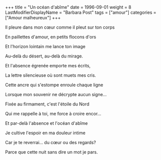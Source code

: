 +++
title = "Un océan d'abîme"
date = 1996-09-01
weight = 8
LastModifierDisplayName = "Barbara Post"
tags = ["amour"]
categories = ["Amour malheureux"]
+++

Il pleure dans mon cœur comme il pleut sur ton corps

En paillettes d'amour, en petits flocons d'ors

Et l'horizon lointain me lance ton image

Au-delà du désert, au-delà du mirage.

Et l'absence égrenée emporte mes écrits,

La lettre silencieuse où sont muets mes cris.

Cette ancre qui s'estompe enroule chaque ligne

Lorsque mon souvenir ne décrypte aucun signe...

Fixée au firmament, c'est l'étoile du Nord

Qui me rappelle à toi, me force à croire encor...

Et par-delà l'absence et l'océan d'abîme

Je cultive l'espoir en ma douleur intime

Car je te reverrai... du cœur ou des regards?

Parce que cette nuit sans dire un mot je pars.

